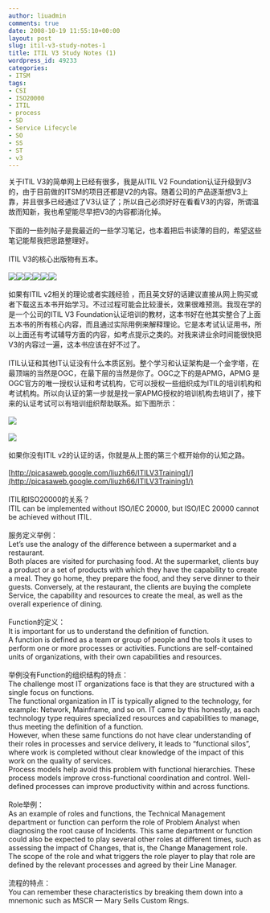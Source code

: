 ```yaml
---
author: liuadmin
comments: true
date: 2008-10-19 11:55:10+00:00
layout: post
slug: itil-v3-study-notes-1
title: ITIL V3 Study Notes (1)
wordpress_id: 49233
categories:
- ITSM
tags:
- CSI
- ISO20000
- ITIL
- process
- SD
- Service Lifecycle
- SO
- SS
- ST
- v3
---
```


关于ITIL V3的简单网上已经有很多，我是从ITIL V2 Foundation认证升级到V3的，由于目前做的ITSM的项目还都是V2的内容。随着公司的产品逐渐想V3上靠，并且很多已经通过了V3认证了；所以自己必须好好在看看V3的内容，所谓温故而知新，我也希望能尽早把V3的内容都消化掉。<br /><br />下面的一些列帖子是我最近的一些学习笔记，也本着把后书读薄的目的，希望这些笔记能帮我把思路整理好。<br /><br />ITIL V3的核心出版物有五本。<br /><br />![](/DOCUME~1/home/LOCALS~1/Temp/moz-screenshot.jpg)![](http://www.bestpracticebookstore.co.uk/ekmps/shops/keyskillsilx/images/ss%5Bekm%5D61x80%5Bekm%5D.jpg)![](http://www.bestpracticebookstore.co.uk/ekmps/shops/keyskillsilx/images/sd%5Bekm%5D58x80%5Bekm%5D.jpg)![](http://www.bestpracticebookstore.co.uk/ekmps/shops/keyskillsilx/images/itil_service_transition%5Bekm%5D61x80%5Bekm%5D.jpg)![](http://www.bestpracticebookstore.co.uk/ekmps/shops/keyskillsilx/images/so%5Bekm%5D61x80%5Bekm%5D.gif)![](http://www.bestpracticebookstore.co.uk/ekmps/shops/keyskillsilx/images/cs%5Bekm%5D61x80%5Bekm%5D.jpg)<br /><br />如果有ITIL v2相关的理论或者实践经验 ，而且英文好的话建议直接从网上购买或者下载这五本书开始学习。不过过程可能会比较漫长，效果很难预测。我现在学的是一个公司的ITIL V3 Foundation认证培训的教材，这本书好在他其实整合了上面五本书的所有核心内容，而且通过实际用例来解释理论。它是本考试认证用书，所以上面还有考试辅导方面的内容，如考点提示之类的。对我来讲业余时间能很快把V3的内容过一遍，这本书应该在好不过了。<!-- more --><br /><br />ITIL认证和其他IT认证没有什么本质区别。整个学习和认证架构是一个金字塔，在最顶端的当然是OGC，在最下层的当然是你了。OGC之下的是APMG，APMG 是OGC官方的唯一授权认证和考试机构，它可以授权一些组织成为ITIL的培训机构和考试机构。所以向认证的第一步就是找一家APMG授权的培训机构去培训了，接下来的认证考试可以有培训组织帮助联系。如下图所示：<br /><br />![](http://www.iiiedu.org.tw/ites/images/champion/ITIL_V3_05_QTC.jpg)<br /><br />![](http://www.itil-officialsite.com/web/MultimediaFiles/ITILV3CREDITSYSTEM_LRG.GIF)<br /><br />如果你没有ITIL v2的认证的话，你就是从上图的第三个框开始你的认知之路。<br /><br />[http://picasaweb.google.com/liuzh66/ITILV3Training1/](http://picasaweb.google.com/liuzh66/ITILV3Training1/)<br /><br />ITIL和ISO20000的关系？<br />ITIL can be implemented without ISO/IEC 20000, but ISO/IEC 20000 cannot be achieved without ITIL.<br /><br />服务定义举例：<br />Let’s use the analogy of the difference between a supermarket and a restaurant.<br />Both places are visited for purchasing food. At the supermarket, clients buy a product or a set of products with which they have the capability to create a meal. They go home, they prepare the food, and they serve dinner to their guests. Conversely, at the restaurant, the clients are buying the complete Service, the capability and resources to create the meal, as well as the overall experience of dining.<br /><br />Function的定义：<br />It is important for us to understand the definition of function.<br />A function is defined as a team or group of people and the tools it uses to perform one or more processes or activities. Functions are self-contained units of organizations, with their own capabilities and resources.<br /><br />举例没有Function的组织结构的特点：<br />The challenge most IT organizations face is that they are structured with a single focus on functions.<br />The functional organization in IT is typically aligned to the technology, for example: Network, Mainframe, and so on. IT came by this honestly, as each technology type requires specialized resources and capabilities to manage, thus meeting the definition of a function.<br />However, when these same functions do not have clear understanding of their roles in processes and service delivery, it leads to “functional silos”, where work is completed without clear knowledge of the impact of this work on the quality of services.<br />Process models help avoid this problem with functional hierarchies. These process models improve cross-functional coordination and control. Well-defined processes can improve productivity within and across functions.<br /><br />Role举例：<br />As an example of roles and functions, the Technical Management department or function can perform the role of Problem Analyst when diagnosing the root cause of Incidents. This same department or function could also be expected to play several other roles at different times, such as assessing the impact of Changes, that is, the Change Management role.<br />The scope of the role and what triggers the role player to play that role are defined by the relevant processes and agreed by their Line Manager.<br /><br />流程的特点：<br />You can remember these characteristics by breaking them down into a mnemonic such as MSCR — Mary Sells Custom Rings.
